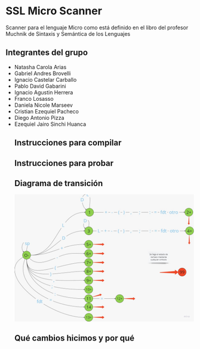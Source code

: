 # SSL Micro Scanner

Scanner para el lenguaje Micro como está definido en el libro del profesor Muchnik de Sintaxis y Semántica de los Lenguajes

## Integrantes del grupo
<ul>
<li>Natasha Carola Arias</li>

<li>Gabriel Andres Brovelli</li>

<li> Ignacio Castelar Carballo</li>

<li>Pablo David Gabarini</li>

<li>Ignacio Agustin Herrera</li>

<li>Franco Losasso</li>

<li>Daniela Nicole Marseev</li>

<li>Cristian Ezequiel Pacheco</li>

<li>Diego Antonio Pizza</li>

<li>Ezequiel Jairo Sinchi Huanca</li>

## Instrucciones para compilar

## Instrucciones para probar

## Diagrama de transición

![alt text](Definicion%20del%20automata/Diagrama%20Del%20Automata.jpeg)

## Qué cambios hicimos y por qué
